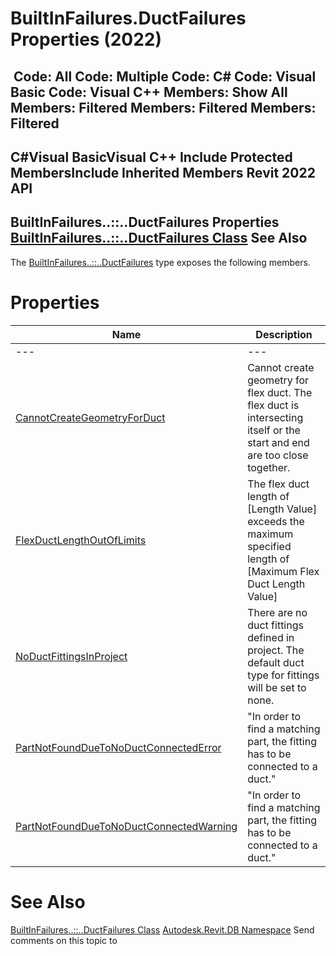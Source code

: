 # BuiltInFailures.DuctFailures Properties (2022)

﻿
 Code: All Code: Multiple Code: C# Code: Visual Basic Code: Visual C++  Members: Show All Members: Filtered Members: Filtered Members: Filtered   
---  
C#Visual BasicVisual C++
Include Protected MembersInclude Inherited Members
Revit 2022 API  
---  
BuiltInFailures..::..DuctFailures Properties  
[BuiltInFailures..::..DuctFailures Class](f4060f18-8758-e97e-7a13-cb4f1c3ccee6.md "BuiltInFailures.DuctFailures Class") See Also  
---  
The [BuiltInFailures..::..DuctFailures](f4060f18-8758-e97e-7a13-cb4f1c3ccee6.md "BuiltInFailures.DuctFailures Class") type exposes the following members.
# Properties
| Name | Description |
| --- | --- |
| --- | --- | --- |
| [CannotCreateGeometryForDuct](280af687-b26b-2931-5501-24ab9d0cad69.md "CannotCreateGeometryForDuct Property") | Cannot create geometry for flex duct. The flex duct is intersecting itself or the start and end are too close together. |
| [FlexDuctLengthOutOfLimits](48b268da-e106-cb52-75c9-0bae2051d7df.md "FlexDuctLengthOutOfLimits Property") | The flex duct length of [Length Value] exceeds the maximum specified length of [Maximum Flex Duct Length Value] |
| [NoDuctFittingsInProject](17775677-379c-2cb5-2b3f-86e56affea0d.md "NoDuctFittingsInProject Property") | There are no duct fittings defined in project. The default duct type for fittings will be set to none. |
| [PartNotFoundDueToNoDuctConnectedError](8949287f-d3c9-d430-06d7-07cf25c09d38.md "PartNotFoundDueToNoDuctConnectedError Property") | "In order to find a matching part, the fitting has to be connected to a duct." |
| [PartNotFoundDueToNoDuctConnectedWarning](ec18a02c-635d-3b3f-3f02-42906e2568d2.md "PartNotFoundDueToNoDuctConnectedWarning Property") | "In order to find a matching part, the fitting has to be connected to a duct." |

# See Also
[BuiltInFailures..::..DuctFailures Class](f4060f18-8758-e97e-7a13-cb4f1c3ccee6.md "BuiltInFailures.DuctFailures Class")
[Autodesk.Revit.DB Namespace](87546ba7-461b-c646-cbb1-2cb8f5bff8b2.md "Autodesk.Revit.DB Namespace")
Send comments on this topic to 